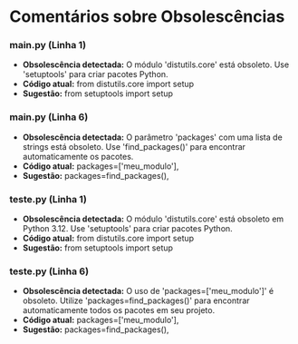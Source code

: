 # Comentários sobre Obsolescências

### main.py (Linha 1)
- **Obsolescência detectada:** O módulo 'distutils.core' está obsoleto. Use 'setuptools' para criar pacotes Python.
- **Código atual:** from distutils.core import setup
- **Sugestão:** from setuptools import setup


### main.py (Linha 6)
- **Obsolescência detectada:** O parâmetro 'packages' com uma lista de strings está obsoleto. Use 'find_packages()' para encontrar automaticamente os pacotes.
- **Código atual:** packages=['meu_modulo'],
- **Sugestão:** packages=find_packages(),


### teste.py (Linha 1)
- **Obsolescência detectada:** O módulo 'distutils.core' está obsoleto em Python 3.12. Use 'setuptools' para criar pacotes Python.
- **Código atual:** from distutils.core import setup
- **Sugestão:** from setuptools import setup


### teste.py (Linha 6)
- **Obsolescência detectada:** O uso de 'packages=['meu_modulo']' é obsoleto. Utilize 'packages=find_packages()' para encontrar automaticamente todos os pacotes em seu projeto.
- **Código atual:**         packages=['meu_modulo'],
- **Sugestão:**         packages=find_packages(),

